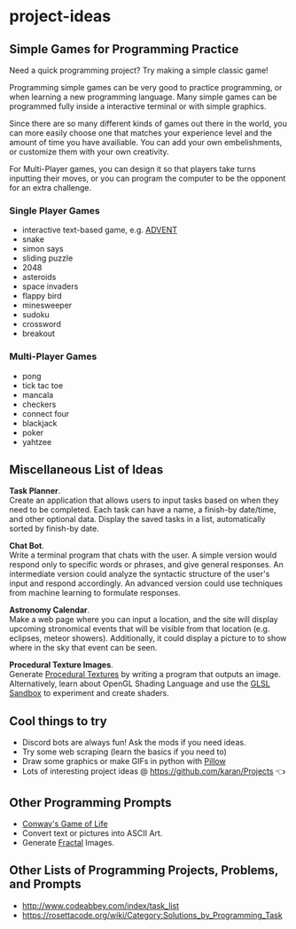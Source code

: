 # project-ideas

## Simple Games for Programming Practice

Need a quick programming project? Try making a simple classic game!

Programming simple games can be very good to practice programming, or 
when learning a new programming language. Many simple games can be 
programmed fully inside a interactive terminal or with simple 
graphics.

Since there are so many different kinds of games out there in the 
world, you can more easily choose one that matches your experience 
level and the amount of time you have availiable. You can add your own 
embelishments, or customize them with your own creativity.

For Multi-Player games, you can design it so that players take
turns inputting their moves, or you can program the computer to be 
the opponent for an extra challenge.

### Single Player Games

* interactive text-based game, e.g. 
[ADVENT](https://en.wikipedia.org/wiki/Colossal_Cave_Adventure)
* snake
* simon says
* sliding puzzle
* 2048
* asteroids
* space invaders
* flappy bird
* minesweeper
* sudoku
* crossword
* breakout

### Multi-Player Games

* pong
* tick tac toe
* mancala
* checkers
* connect four
* blackjack
* poker
* yahtzee

## Miscellaneous List of Ideas  

**Task Planner**.\
Create an application that allows users to input tasks
based on when they need to be completed. Each task
can have a name, a finish-by date/time, and other
optional data. Display the saved tasks in a list,
automatically sorted by finish-by date.

**Chat Bot**.\
Write a terminal program that chats with the user.
A simple version would respond only to specific words or phrases, and
give general responses. An intermediate version could analyze 
the syntactic structure of the user's input and respond accordingly.
An advanced version could use techniques from machine learning to 
formulate responses. 

**Astronomy Calendar**.\
Make a web page where you can input
a location, and the site will display upcoming stronomical 
events that will be visible from that location (e.g. eclipses,
meteor showers). Additionally, it could display a picture to 
to show where in the sky that event can be seen.

**Procedural Texture Images**.\
Generate [Procedural Textures](https://en.m.wikipedia.org/wiki/Procedural_texture)
by writing a program that outputs an image.
Alternatively, learn about OpenGL Shading Language and
use the [GLSL Sandbox](http://glslsandbox.com/e)
to experiment and create shaders.

## Cool things to try

* Discord bots are always fun! Ask the mods if you need ideas.
* Try some web scraping (learn the basics if you need to)
* Draw some graphics or make GIFs in python with [Pillow](https://pillow.readthedocs.io/en/stable/)
* Lots of interesting project ideas @ https://github.com/karan/Projects :point_left: 


## Other Programming Prompts

* [Conway's Game of Life](https://en.wikipedia.org/wiki/Conway's_Game_of_Life)
* Convert text or pictures into ASCII Art.
* Generate [Fractal](https://en.wikipedia.org/wiki/Fractal) Images.


## Other Lists of Programming Projects, Problems, and Prompts


* http://www.codeabbey.com/index/task_list
* https://rosettacode.org/wiki/Category:Solutions_by_Programming_Task

